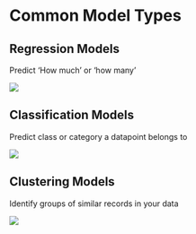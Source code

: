 # Common Model Types

## Regression Models

Predict ‘How much’ or ‘how many’

![](https://d3c33hcgiwev3.cloudfront.net/imageAssetProxy.v1/N2IiBQAlQZuni1cxcr5n6Q_7cb13cea493c48a28f049e2cfa0e2df1_UOcByIDLKLqIX6Wx0bj6g4tZCDQ-SlVsCrG7qzGbmS7Ep4IklhfQj9xRLLTVqkR9O_8zsTjv7_IvoKg7H-p4ohyaRanK02XGTI5OBTsgsrryAJ_RfEmzTFLUn241fSzSxFJ3ZnLY_l0zbueJ-j2b84Q?expiry=1716076800000&hmac=Rl3EQkY2O_OnO5488mtXRcRqlh9FHBmajIbi_H6rjPA)

## Classification Models

Predict class or category a datapoint belongs to

![](https://d3c33hcgiwev3.cloudfront.net/imageAssetProxy.v1/Bv5g7DZMTbmJ2LmBimq4ug_f5631fc456b64f8398cc4d047ac139f1_5VivkeZh6YDcQbdIgjprb98WtB8FgB7HZKue7sCcxxCf2QipUABYSMVJHSmf12ds-RFEjbsTjRjI0fREITC2Tki0uxf3J-mFJxgnMoLSF6BGjAb3AO8KiSVXWq8YmWQdkhyj2NNnnhCTaYIa65OwfZo?expiry=1716076800000&hmac=fhrkCCd5WiZCLuRmFbYR5dnm3j2qs-MYTvyP4WiG-K4)

## Clustering Models

Identify groups of similar records in your data

![](https://d3c33hcgiwev3.cloudfront.net/imageAssetProxy.v1/aSmZd569SWWsLolMyqKBCg_d9b18b34500b458e9141e7ce793d69f1_0kEvip9MG6SgK7JjmVD-U_128yyl3quS55vvQ0hQU1b3BzIpQ-pN9oBM3uTq5bw2EQ3agc7FFFD_5yH307fJ_hSFTD4DkDkNdYhbAfSMgAvKvIp0qtt7NsrZyX98WV5i0icoXlhfyzCeYmmg5rCGW7M?expiry=1716076800000&hmac=BgtQGNZfSWjC2v6qH_eHSh4JdtR3bjBgJBRAKE74nDA)